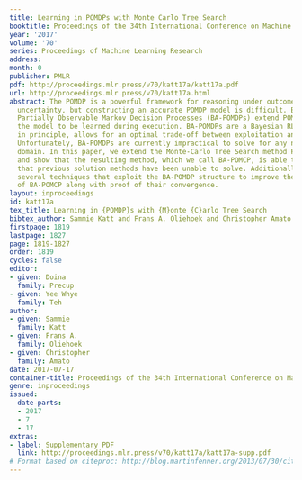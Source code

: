 ```yaml
---
title: Learning in POMDPs with Monte Carlo Tree Search
booktitle: Proceedings of the 34th International Conference on Machine Learning
year: '2017'
volume: '70'
series: Proceedings of Machine Learning Research
address: 
month: 0
publisher: PMLR
pdf: http://proceedings.mlr.press/v70/katt17a/katt17a.pdf
url: http://proceedings.mlr.press/v70/katt17a.html
abstract: The POMDP is a powerful framework for reasoning under outcome and information
  uncertainty, but constructing an accurate POMDP model is difficult. Bayes-Adaptive
  Partially Observable Markov Decision Processes (BA-POMDPs) extend POMDPs to allow
  the model to be learned during execution. BA-POMDPs are a Bayesian RL approach that,
  in principle, allows for an optimal trade-off between exploitation and exploration.
  Unfortunately, BA-POMDPs are currently impractical to solve for any non-trivial
  domain. In this paper, we extend the Monte-Carlo Tree Search method POMCP to BA-POMDPs
  and show that the resulting method, which we call BA-POMCP, is able to tackle problems
  that previous solution methods have been unable to solve. Additionally, we introduce
  several techniques that exploit the BA-POMDP structure to improve the efficiency
  of BA-POMCP along with proof of their convergence.
layout: inproceedings
id: katt17a
tex_title: Learning in {POMDP}s with {M}onte {C}arlo Tree Search
bibtex_author: Sammie Katt and Frans A. Oliehoek and Christopher Amato
firstpage: 1819
lastpage: 1827
page: 1819-1827
order: 1819
cycles: false
editor:
- given: Doina
  family: Precup
- given: Yee Whye
  family: Teh
author:
- given: Sammie
  family: Katt
- given: Frans A.
  family: Oliehoek
- given: Christopher
  family: Amato
date: 2017-07-17
container-title: Proceedings of the 34th International Conference on Machine Learning
genre: inproceedings
issued:
  date-parts:
  - 2017
  - 7
  - 17
extras:
- label: Supplementary PDF
  link: http://proceedings.mlr.press/v70/katt17a/katt17a-supp.pdf
# Format based on citeproc: http://blog.martinfenner.org/2013/07/30/citeproc-yaml-for-bibliographies/
---
```

